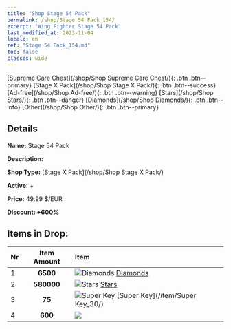 ```yaml
---
title: "Shop Stage 54 Pack"
permalink: /shop/Stage 54 Pack_154/
excerpt: "Wing Fighter Stage 54 Pack"
last_modified_at: 2023-11-04
locale: en
ref: "Stage 54 Pack_154.md"
toc: false
classes: wide
---
```



  [Supreme Care Chest](/shop/Shop Supreme Care Chest/){: .btn .btn--primary}   [Stage X Pack](/shop/Shop Stage X Pack/){: .btn .btn--success}   [Ad-free](/shop/Shop Ad-free/){: .btn .btn--warning}   [Stars](/shop/Shop Stars/){: .btn .btn--danger}   [Diamonds](/shop/Shop Diamonds/){: .btn .btn--info}   [Other](/shop/Shop Other/){: .btn .btn--primary} 

## Details

 **Name:** Stage 54 Pack 

 **Description:** 

 **Shop Type:** [Stage X Pack](/shop/Shop Stage X Pack/)

 **Active:** + 

 **Price:** 49.99 $/EUR 

 **Discount: +600%** 



## Items in Drop:

  |  Nr | Item Amount  |       Item       |
  |:----|:------------:|:-----------------|
  | 1 | **6500**  | ![Diamonds](/images/item/Diamonds_p.png) [Diamonds](/item/Diamonds_15/) | 
  | 2 | **580000**  | ![Stars](/images/item/Stars_p.png) [Stars](/item/Stars_2/) | 
  | 3 | **75**  | ![Super Key](/images/item/Super_Key_p.png) [Super Key](/item/Super Key_30/) | 
  | 4 | **600**  | ![](/images/item/_p.png) [](/item/_61/) | 

